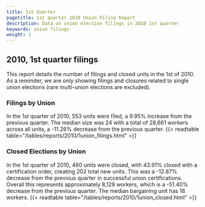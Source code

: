 ```yaml
---
title: 1st Quarter 
pagetitle: 1st quarter 2010 Union Filing Report
description: Data on union election filings in 2010 1st quarter 
keywords: union filings
weight: 1
---
```


## 2010, 1st quarter filings

This report details the number of filings and closed units in the 1st of 2010. As a reminder, we are only showing filings and closures related to single union elections (rare multi-union elections are excluded).

### Filings by Union
In the 1st quarter of 2010, 553 units were filed, a 9.95% increase from the previous quarter. The median size was 24 with a total of 28,661 workers across all units, a -11.26% decrease from the previous quarter.
{{< readtable table="/tables/reports/2010/1union_filings.html" >}}

### Closed Elections by Union
In the 1st quarter of 2010, 460 units were closed, with 43.91% closed with a certification order, creating 202 total new units. This was a -12.87% decrease from the previous quarter in successful union certifications. Overall this represents approximately 8,129 workers, which is a -51.40% decrease from the previous quarter. The median bargaining unit has 18 workers.
{{< readtable table="/tables/reports/2010/1union_closed.html" >}}
